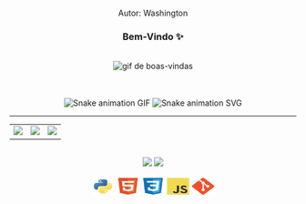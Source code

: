 <div align="center"><br>
Autor: Washington
  
### Bem-Vindo ✨
</div><br> 

<div align="center">
  <img src="200w.gif" width="300px" alt="gif de boas-vindas">

  <!-- Cobrinha animada -->
  <br><br>
  ![Snake animation GIF](https://github.com/washingtongomes/washingtongomes/blob/output/github-contribution-grid-snake.gif)
  ![Snake animation SVG](https://github.com/washingtongomes/washingtongomes/blob/output/github-contribution-grid-snake.svg)
</div>

---

<table align="center">
<tr>
<td><img src="http://github-profile-summary-cards.vercel.app/api/cards/productive-time?username=washingtongomes&theme=dracula&utcOffset=8"></td>
<td><img src="http://github-profile-summary-cards.vercel.app/api/cards/repos-per-language?username=washingtongomes&theme=dracula"></td>    
<td><img src="http://github-profile-summary-cards.vercel.app/api/cards/stats?username=washingtongomes&theme=dracula"></td>                
</tr>
</table>

<div style="display: inline_block" align="center"><br>
 <a href="mailto:wsgomes600@gmail.com"><img src="https://img.shields.io/badge/-Gmail-%23333?style=for-the-badge&logo=gmail&logoColor=white" target="_blank"></a>
 <a href="https://www.linkedin.com/feed/" target="_blank"><img src="https://img.shields.io/badge/-LinkedIn-%230077B5?style=for-the-badge&logo=linkedin&logoColor=white" target="_blank"></a> 
<br><br>
 
<img align="center" alt="washington-Python" height="30" width="40" src="https://raw.githubusercontent.com/devicons/devicon/master/icons/python/python-original.svg">
<img align="center" alt="washington-html" height="30" width="40" src="https://raw.githubusercontent.com/devicons/devicon/master/icons/html5/html5-original.svg">
<img align="center" alt="washington-CSS" height="30" width="40" src="https://raw.githubusercontent.com/devicons/devicon/master/icons/css3/css3-original.svg">
<img align="center" alt="washington-Javascript" height="30" width="40" src="https://raw.githubusercontent.com/devicons/devicon/master/icons/javascript/javascript-original.svg">  
<img align="center" alt="washington-git" height="30" width="40" src="https://raw.githubusercontent.com/devicons/devicon/master/icons/git/git-original.svg">
<br><br>
</div>
